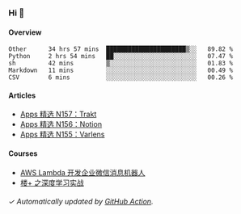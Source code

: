### Hi 👋

#### Overview

<!--START_SECTION:waka-->
```text
Other      34 hrs 57 mins  ██████████████████████▒░░   89.82 % 
Python     2 hrs 54 mins   ██░░░░░░░░░░░░░░░░░░░░░░░   07.47 % 
sh         42 mins         ▒░░░░░░░░░░░░░░░░░░░░░░░░   01.83 % 
Markdown   11 mins         ░░░░░░░░░░░░░░░░░░░░░░░░░   00.49 % 
CSV        6 mins          ░░░░░░░░░░░░░░░░░░░░░░░░░   00.26 % 
```
<!--END_SECTION:waka-->

#### Articles

<!-- BLOG:START -->
- [Apps 精选 N157：Trakt](https://huhuhang.com/post/product-hunt/product-hunt-n157)
- [Apps 精选 N156：Notion](https://huhuhang.com/post/product-hunt/product-hunt-n156)
- [Apps 精选 N155：Varlens](https://huhuhang.com/post/product-hunt/product-hunt-n155)
<!-- BLOG:END -->

#### Courses

<!-- SYL:START -->
- [AWS Lambda 开发企业微信消息机器人](https://lanqiao.cn/courses/2868)
- [楼+ 之深度学习实战](https://lanqiao.cn/courses/2617)
<!-- SYL:END -->

###### ✓ Automatically updated by [GitHub Action](https://github.com/huhuhang/huhuhang/actions).
